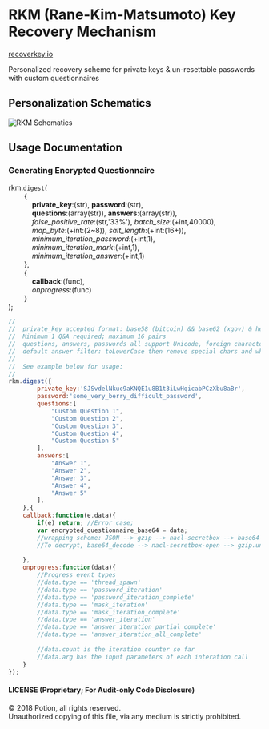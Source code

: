 # RKM (Rane-Kim-Matsumoto) Key Recovery Mechanism

[recoverkey.io](https://recoverkey.io "Potion: Recover Key")
  
Personalized recovery scheme for private keys & un-resettable passwords with custom questionnaires  
  
## Personalization Schematics
  
![RKM Schematics](https://xgov.s3-accelerate.amazonaws.com/potion/rkm_scheme5.png "")
  
## Usage Documentation
  
### Generating Encrypted Questionnaire

rkm.`digest`(  
&nbsp; &nbsp; &nbsp; &nbsp; {  
&nbsp; &nbsp; &nbsp; &nbsp; &nbsp; &nbsp; __private_key__:(str), __password__:(str),  
&nbsp; &nbsp; &nbsp; &nbsp; &nbsp; &nbsp; __questions__:(array(str)), __answers__:(array(str)),  
&nbsp; &nbsp; &nbsp; &nbsp; &nbsp; &nbsp; *false_positive_rate*:(str,'33%'), *batch_size*:(+int,40000),  
&nbsp; &nbsp; &nbsp; &nbsp; &nbsp; &nbsp; *map_byte*:(+int:(2~8)), *salt_length*:(+int:(16+)),  
&nbsp; &nbsp; &nbsp; &nbsp; &nbsp; &nbsp; *minimum_iteration_password*:(+int,1),  
&nbsp; &nbsp; &nbsp; &nbsp; &nbsp; &nbsp; *minimum_iteration_mark*:(+int,1),  
&nbsp; &nbsp; &nbsp; &nbsp; &nbsp; &nbsp; *minimum_iteration_answer*:(+int,1)  
&nbsp; &nbsp; &nbsp; &nbsp; },  
&nbsp; &nbsp; &nbsp; &nbsp; {  
&nbsp; &nbsp; &nbsp; &nbsp; &nbsp; &nbsp; __callback__:(func),  
&nbsp; &nbsp; &nbsp; &nbsp; &nbsp; &nbsp; *onprogress*:(func)  
&nbsp; &nbsp; &nbsp; &nbsp; }  
);
  
```javascript
//
//	private_key accepted format: base58 (bitcoin) && base62 (xgov) & hex (ethereum)
//	Minimum 1 Q&A required; maximum 16 pairs
//	questions, answers, passwords all support Unicode, foreign characters
// 	default answer filter: toLowerCase then remove special chars and white spaces
// 	
//	See example below for usage:
//
rkm.digest({
		private_key:'SJSvdelNkuc9aKNQE1u8B1t3iLwHqicabPCzXbu8aBr',
		password:'some_very_berry_difficult_password',
		questions:[
			"Custom Question 1",
			"Custom Question 2",
			"Custom Question 3",
			"Custom Question 4",
			"Custom Question 5"
		],
		answers:[
			"Answer 1",
			"Answer 2",
			"Answer 3",
			"Answer 4",
			"Answer 5"
		],
	},{
	callback:function(e,data){
		if(e) return; //Error case;
		var encrypted_questionnaire_base64 = data;
		//wrapping scheme: JSON --> gzip --> nacl-secretbox --> base64
		//To decrypt, base64_decode --> nacl-secretbox-open --> gzip.undo --> JSON.parse
		
	},
	onprogress:function(data){
		//Progress event types
		//data.type == 'thread_spawn'
		//data.type == 'password_iteration'
		//data.type == 'password_iteration_complete'
		//data.type == 'mask_iteration'
		//data.type == 'mask_iteration_complete'
		//data.type == 'answer_iteration'
		//data.type == 'answer_iteration_partial_complete'
		//data.type == 'answer_iteration_all_complete'
		
		//data.count is the iteration counter so far
		//data.arg has the input parameters of each interation call
	}
});

```  
    
#### LICENSE (Proprietary; For Audit-only Code Disclosure)
© 2018 Potion, all rights reserved.  
Unauthorized copying of this file, via any medium is strictly prohibited.  